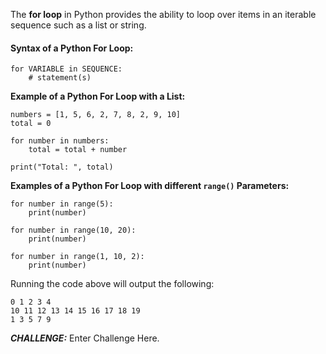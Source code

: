 The **for loop** in Python provides the ability to loop over items in an iterable sequence such as a list or string. 

#### Syntax of a Python For Loop:
```
for VARIABLE in SEQUENCE:
	# statement(s)
```

**Example of a Python For Loop with a List:**
```
numbers = [1, 5, 6, 2, 7, 8, 2, 9, 10]
total = 0

for number in numbers:
	total = total + number
  
print("Total: ", total)
```

**Examples of a Python For Loop with different `range()` Parameters:**
```
for number in range(5):
	print(number)
  
for number in range(10, 20):
	print(number)
  
for number in range(1, 10, 2):
	print(number)
```
Running the code above will output the following:
```  
0 1 2 3 4
10 11 12 13 14 15 16 17 18 19
1 3 5 7 9
```

***CHALLENGE:*** Enter Challenge Here.